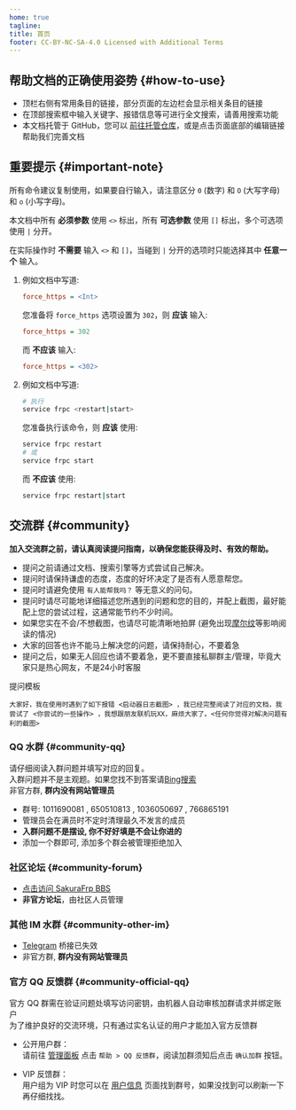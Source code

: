 ```yaml
---
home: true
tagline:
title: 首页
footer: CC-BY-NC-SA-4.0 Licensed with Additional Terms
---
```

 
## 帮助文档的正确使用姿势 {#how-to-use}

- 顶栏右侧有常用条目的链接，部分页面的左边栏会显示相关条目的链接
- 在顶部搜索框中输入关键字、报错信息等可进行全文搜索，请善用搜索功能
- 本文档托管于 GitHub，您可以 [前往托管仓库](https://github.com/natfrp/wiki)，或是点击页面底部的编辑链接帮助我们完善文档

## 重要提示 {#important-note}

所有命令建议复制使用，如果要自行输入，请注意区分 `0` (数字) 和 `O` (大写字母) 和 `o` (小写字母)。

本文档中所有 **必须参数** 使用 `<>` 标出，所有 **可选参数** 使用 `[]` 标出，多个可选项使用 `|` 分开。

在实际操作时 **不需要** 输入 `<>` 和 `[]`，当碰到 `|` 分开的选项时只能选择其中 **任意一个** 输入。

1. 例如文档中写道:

   ```ini
   force_https = <Int>
   ```

   您准备将 `force_https` 选项设置为 `302`，则 **应该** 输入:

   ```ini
   force_https = 302
   ```

   而 **不应该** 输入:

   ```ini
   force_https = <302>
   ```

2. 例如文档中写道:

   ```bash
   # 执行
   service frpc <restart|start>
   ```

   您准备执行该命令，则 **应该** 使用:

   ```bash
   service frpc restart
   # 或
   service frpc start
   ```

   而 **不应该** 使用:

   ```bash
   service frpc restart|start
   ```

## 交流群 {#community}

**加入交流群之前，请认真阅读提问指南，以确保您能获得及时、有效的帮助。**



- 提问之前请通过文档、搜索引擎等方式尝试自己解决。
- 提问时请保持谦虚的态度，态度的好坏决定了是否有人愿意帮您。
- 提问时请避免使用 `有人能帮我吗？` 等无意义的问句。
- 提问时请尽可能地详细描述您所遇到的问题和您的目的，并配上截图，最好能配上您的尝试过程，这通常能节约不少时间。
- 如果您实在不会/不想截图，也请尽可能清晰地拍屏 (避免出现[摩尔纹](https://baike.baidu.com/item/%E6%91%A9%E5%B0%94%E7%BA%B9/108352)等影响阅读的情况)
- 大家的回答也许不能马上解决您的问题，请保持耐心，不要着急
- 提问之后，如果无人回应也请不要着急，更不要直接私聊群主/管理，毕竟大家只是热心网友，不是24小时客服

提问模板

```
大家好，我在使用时遇到了如下报错 <启动器日志截图> ，我已经完整阅读了对应的文档，我尝试了 <你尝试的一些操作> ，我想跟朋友联机玩XX，麻烦大家了。<任何你觉得对解决问题有利的截图>
```


### QQ 水群 {#community-qq}


请仔细阅读入群问题并填写对应的回复。  
入群问题并不是主观题。如果您找不到答案请[Bing搜索](https://www.bing.com/)  
非官方群, **群内没有网站管理员**


- 群号: 1011690081 , 650510813 , 1036050697 , 766865191
- 管理员会在满员时不定时清理最久不发言的成员
- **入群问题不是摆设, 你不好好填是不会让你进的**
- 添加一个群即可, 添加多个群会被管理拒绝加入

### 社区论坛 {#community-forum}

- [点击访问 SakuraFrp BBS](https://www.natfrpbbs.com)
- **非官方论坛**，由社区人员管理

### 其他 IM 水群 {#community-other-im}

- [Telegram](https://t.me/natfrp_unofficial) 桥接已失效
- 非官方群, **群内没有网站管理员**

### 官方 QQ 反馈群 {#community-official-qq}


官方 QQ 群需在验证问题处填写访问密钥，由机器人自动审核加群请求并绑定账户  
为了维护良好的交流环境，只有通过实名认证的用户才能加入官方反馈群


- 公开用户群：  
  请前往 [管理面板](https://www.natfrp.com/user/) 点击 `帮助 > QQ 反馈群`，阅读加群须知后点击 `确认加群` 按钮。

- VIP 反馈群：  
  用户组为 VIP 时您可以在 [用户信息](https://www.natfrp.com/user/profile) 页面找到群号，如果没找到可以刷新一下再仔细找找。